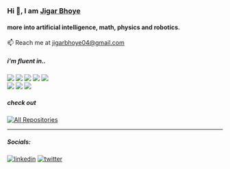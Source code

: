 <h3 align="left">Hi 👋, I am <a href="https://linkedin.com/in/jigar-bhoye-188667251/" target="blank">Jigar Bhoye</a></h3>
<h4 align="left">more into artificial intelligence, math, physics and robotics.</h4>

<!--
- 🔭 I’m currently working on **[Your Project]**
- 🌱 I’m currently learning Web Dev & DSA
-->
📫 Reach me at jigarbhoye04@gmail.com

<h5 align="left">i'm fluent in..</h5>
<p style="margin-bottom: 20px;">
  <img src="https://img.shields.io/badge/Javascript-F0DB4F?style=for-the-badge&labelColor=black&logo=javascript&logoColor=F0DB4F" />
  <img src="https://img.shields.io/badge/Typescript-007acc?style=for-the-badge&labelColor=black&logo=typescript&logoColor=007acc" />
  <img src="https://img.shields.io/badge/React-61DBFB?style=for-the-badge&labelColor=black&logo=react&logoColor=61DBFB" />
  <img src="https://img.shields.io/badge/next.js-000000?style=for-the-badge&logo=nextdotjs&logoColor=white" />
  <img src="https://img.shields.io/badge/Nodejs-3C873A?style=for-the-badge&labelColor=black&logo=node.js&logoColor=3C873A" /><br/>
<!--   <img src="https://img.shields.io/badge/Express.js-000000?style=for-the-badge&logo=express&logoColor=white" /> -->
<!--   <img src="https://img.shields.io/badge/MongoDB-4EA94B?style=for-the-badge&logo=mongodb&logoColor=white" /> -->
  <img src="https://img.shields.io/badge/HTML5-E34F26?style=for-the-badge&logo=html5&logoColor=white" />
  <img src="https://img.shields.io/badge/CSS3-1572B6?style=for-the-badge&logo=css3&logoColor=white" />
  <img src="https://img.shields.io/badge/Tailwind_CSS-092749?style=for-the-badge&logo=tailwindcss&logoColor=06B6D4&labelColor=000000" />
<!--   <img src="https://img.shields.io/badge/Bootstrap-563D7C?style=for-the-badge&logo=bootstrap&logoColor=white" /> -->
<!--   <img src="https://img.shields.io/badge/Visual_Studio-0078d7?style=for-the-badge&logo=visual%20studio&logoColor=white" /> -->
<!--   <img src="https://img.shields.io/badge/Git-F05032?style=for-the-badge&logo=git&logoColor=white" /> -->
</p>

<h5 align="left">check out</h5>
<p align="left">
  <a href="https://github.com/jigarbhoye04?tab=repositories" target="_blank">
    <img alt="All Repositories" title="All Repositories" src="https://img.shields.io/badge/-All%20Repos-2982FF?style=for-the-badge&logo=koding&logoColor=gray"/>
  </a>
</p>
<hr/>

<!--
<p align="center">
  <a href="https://github.com/jigarbhoye04">
    <img src="https://github-readme-streak-stats.herokuapp.com/?user=jigarbhoye04&theme=vue-dark&border=61dafb&background=0d1117" alt="Jigar Bhoye's GitHub streak"/>
  </a>
</p>

<p align="center">
  <a href="https://github.com/jigarbhoye04">
    <img src="https://github-profile-summary-cards.vercel.app/api/cards/profile-details?username=jigarbhoye04&theme=github_dark" alt="Jigar Bhoye's GitHub Contribution"/>
  </a>
</p>

<p align="center"> 
  <a href="https://github.com/jigarbhoye04">
    <img alt="Jigar Bhoye's Github Stats" src="https://denvercoder1-github-readme-stats.vercel.app/api?username=jigarbhoye04&show_icons=true&count_private=true&theme=vue-dark&border_color=61dafb&bg_color=0d1117&title_color=ffffff&icon_color=61dafb" height="192px" width="49.5%"/>
  </a>
  <a href="https://github.com/jigarbhoye04">
    <img alt="Jigar Bhoye's Top Languages" src="https://denvercoder1-github-readme-stats.vercel.app/api/top-langs/?username=jigarbhoye04&langs_count=8&layout=compact&theme=vue-dark&border_color=61dafb&bg_color=0d1117&title_color=ffffff&icon_color=61dafb" height="192px" width="49.5%"/>
  </a>
</p>

![Jigar Bhoye's Graph](https://github-readme-activity-graph.vercel.app/graph?username=jigarbhoye04&custom_title=Jigar%20Bhoye's%20GitHub%20Activity%20Graph&bg_color=0d1117&color=58a6ff&line=58a6ff&point=ffffff&area_color=58a6ff&title_color=ffffff&area=true)

-->
##### Socials:

[![linkedin](https://img.shields.io/badge/linkedin-0A66C2?style=for-the-badge&logo=linkedin&logoColor=white)](https://linkedin.com/in/jigar-bhoye-188667251/)
[![twitter](https://img.shields.io/badge/twitter-1DA1F2?style=for-the-badge&logo=twitter&logoColor=white)](https://twitter.com/jigarbhoye04)
